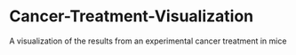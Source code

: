 # Cancer-Treatment-Visualization
A visualization of the results from an experimental cancer treatment in mice
